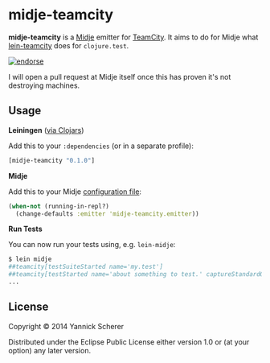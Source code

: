 # midje-teamcity

__midje-teamcity__ is a [Midje](https://github.com/marick/Midje) emitter for [TeamCity](http://www.jetbrains.com/teamcity/). It aims to do for Midje what
[lein-teamcity](https://github.com/nd/lein-teamcity) does for `clojure.test`.

[![endorse](https://api.coderwall.com/xsc/endorsecount.png)](https://coderwall.com/xsc)

I will open a pull request at Midje itself once this has proven it's not destroying machines.

## Usage

__Leiningen__ ([via Clojars](https://clojars.org/midje-teamcity))

Add this to your `:dependencies` (or in a separate profile):

```clojure
[midje-teamcity "0.1.0"]
```

__Midje__

Add this to your Midje [configuration file](https://github.com/marick/Midje/wiki/Configuration-files):

```clojure
(when-not (running-in-repl?)
  (change-defaults :emitter 'midje-teamcity.emitter))
```

__Run Tests__

You can now run your tests using, e.g. `lein-midje`:

```bash
$ lein midje
##teamcity[testSuiteStarted name='my.test']
##teamcity[testStarted name='about something to test.' captureStandardOutput='true']
...
```

## License

Copyright &copy; 2014 Yannick Scherer

Distributed under the Eclipse Public License either version 1.0 or (at
your option) any later version.
